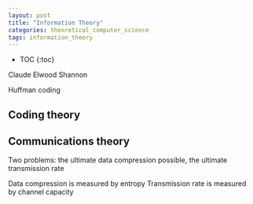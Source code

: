 ```yaml
---
layout: post
title: "Information Theory"
categories: theoretical_computer_science
tags: information_theory
---
```


* TOC
{:toc}

Claude Elwood Shannon



Huffman coding



## Coding theory



## Communications theory

Two problems: the ultimate data compression possible, the ultimate transmission rate

Data compression is measured by entropy
Transmission rate is measured by channel capacity



## 


